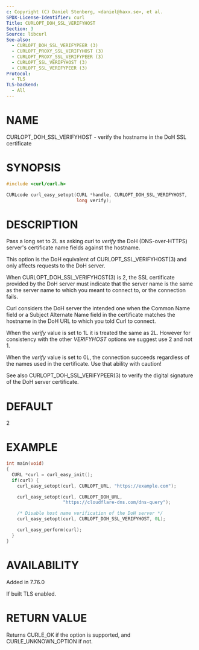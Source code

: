 ```yaml
---
c: Copyright (C) Daniel Stenberg, <daniel@haxx.se>, et al.
SPDX-License-Identifier: curl
Title: CURLOPT_DOH_SSL_VERIFYHOST
Section: 3
Source: libcurl
See-also:
  - CURLOPT_DOH_SSL_VERIFYPEER (3)
  - CURLOPT_PROXY_SSL_VERIFYHOST (3)
  - CURLOPT_PROXY_SSL_VERIFYPEER (3)
  - CURLOPT_SSL_VERIFYHOST (3)
  - CURLOPT_SSL_VERIFYPEER (3)
Protocol:
  - TLS
TLS-backend:
  - All
---
```


# NAME

CURLOPT_DOH_SSL_VERIFYHOST - verify the hostname in the DoH SSL certificate

# SYNOPSIS

~~~c
#include <curl/curl.h>

CURLcode curl_easy_setopt(CURL *handle, CURLOPT_DOH_SSL_VERIFYHOST,
                          long verify);
~~~

# DESCRIPTION

Pass a long set to 2L as asking curl to *verify* the DoH (DNS-over-HTTPS)
server's certificate name fields against the hostname.

This option is the DoH equivalent of CURLOPT_SSL_VERIFYHOST(3) and
only affects requests to the DoH server.

When CURLOPT_DOH_SSL_VERIFYHOST(3) is 2, the SSL certificate provided by
the DoH server must indicate that the server name is the same as the server
name to which you meant to connect to, or the connection fails.

Curl considers the DoH server the intended one when the Common Name field or a
Subject Alternate Name field in the certificate matches the hostname in the
DoH URL to which you told Curl to connect.

When the *verify* value is set to 1L it is treated the same as 2L. However
for consistency with the other *VERIFYHOST* options we suggest use 2 and
not 1.

When the *verify* value is set to 0L, the connection succeeds regardless of
the names used in the certificate. Use that ability with caution!

See also CURLOPT_DOH_SSL_VERIFYPEER(3) to verify the digital signature
of the DoH server certificate.

# DEFAULT

2

# EXAMPLE

~~~c
int main(void)
{
  CURL *curl = curl_easy_init();
  if(curl) {
    curl_easy_setopt(curl, CURLOPT_URL, "https://example.com");

    curl_easy_setopt(curl, CURLOPT_DOH_URL,
                     "https://cloudflare-dns.com/dns-query");

    /* Disable host name verification of the DoH server */
    curl_easy_setopt(curl, CURLOPT_DOH_SSL_VERIFYHOST, 0L);

    curl_easy_perform(curl);
  }
}
~~~

# AVAILABILITY

Added in 7.76.0

If built TLS enabled.

# RETURN VALUE

Returns CURLE_OK if the option is supported, and CURLE_UNKNOWN_OPTION if not.
